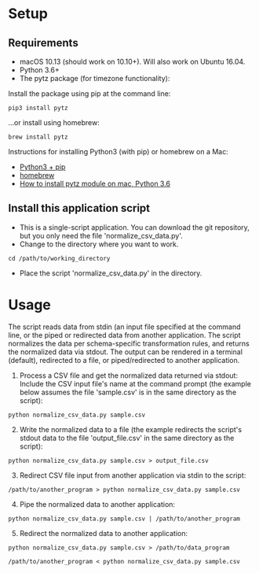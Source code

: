 
# Setup
## Requirements
* macOS 10.13 (should work on 10.10+). Will also work on Ubuntu 16.04.
* Python 3.6+
* The pytz package (for timezone functionality):

Install the package using pip at the command line:
```
pip3 install pytz
```

...or install using homebrew:
```
brew install pytz
```

Instructions for installing Python3 (with pip) or homebrew on a Mac: 
* [Python3 + pip](https://itsevans.com/install-pip-osx/)
* [homebrew](https://brew.sh/)
* [How to install pytz module on mac, Python 3.6](https://teamtreehouse.com/community/how-to-install-pytz-module-on-mac-python-36)

## Install this application script
* This is a single-script application. You can download the git repository, but you only need the file 'normalize_csv_data.py'.
* Change to the directory where you want to work.
```
cd /path/to/working_directory
```
* Place the script 'normalize_csv_data.py' in the directory.

# Usage
The script reads data from stdin (an input file specified at the command line, or the piped or redirected data from another application. The script normalizes the data per schema-specific transformation rules, and returns the normalized data via stdout. The output can be rendered in a terminal (default), redirected to a file, or piped/redirected to another application.

1. Process a CSV file and get the normalized data returned via stdout:
Include the CSV input file's name at the command prompt (the example below assumes the file 'sample.csv' is in the same directory as the script):

```
python normalize_csv_data.py sample.csv
```

2. Write the normalized data to a file (the example redirects the script's stdout data to the file 'output_file.csv' in the same directory as the script):

```
python normalize_csv_data.py sample.csv > output_file.csv
```

3. Redirect CSV file input from another application via stdin to the script:

```
/path/to/another_program > python normalize_csv_data.py sample.csv
```

4. Pipe the normalized data to another application:

```
python normalize_csv_data.py sample.csv | /path/to/another_program
```

5. Redirect the normalized data to another application:

```
python normalize_csv_data.py sample.csv > /path/to/data_program

/path/to/another_program < python normalize_csv_data.py sample.csv
```
